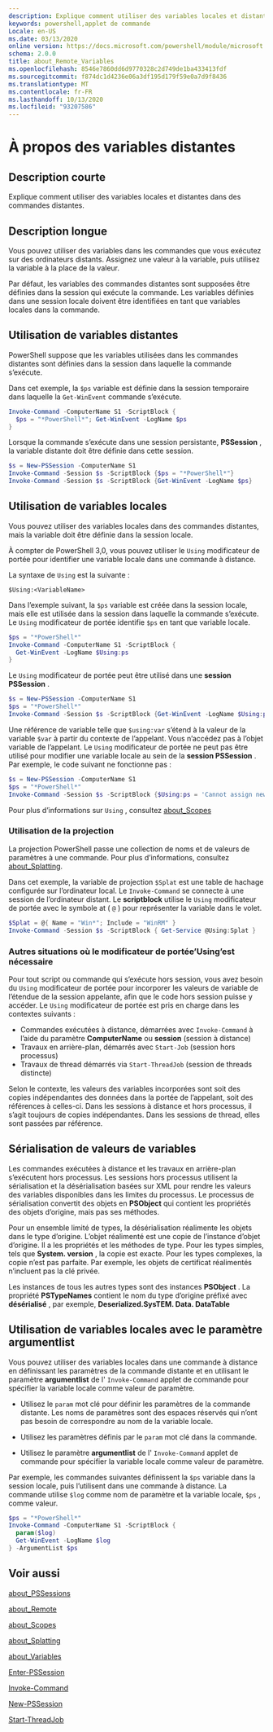 ```yaml
---
description: Explique comment utiliser des variables locales et distantes dans des commandes distantes.
keywords: powershell,applet de commande
Locale: en-US
ms.date: 03/13/2020
online version: https://docs.microsoft.com/powershell/module/microsoft.powershell.core/about/about_remote_variables?view=powershell-5.1&WT.mc_id=ps-gethelp
schema: 2.0.0
title: about_Remote_Variables
ms.openlocfilehash: 8546e7860dd6d9770328c2d749de1ba433413fdf
ms.sourcegitcommit: f874dc1d4236e06a3df195d179f59e0a7d9f8436
ms.translationtype: MT
ms.contentlocale: fr-FR
ms.lasthandoff: 10/13/2020
ms.locfileid: "93207586"
---
```

# <a name="about-remote-variables"></a>À propos des variables distantes

## <a name="short-description"></a>Description courte

Explique comment utiliser des variables locales et distantes dans des commandes distantes.

## <a name="long-description"></a>Description longue

Vous pouvez utiliser des variables dans les commandes que vous exécutez sur des ordinateurs distants. Assignez une valeur à la variable, puis utilisez la variable à la place de la valeur.

Par défaut, les variables des commandes distantes sont supposées être définies dans la session qui exécute la commande. Les variables définies dans une session locale doivent être identifiées en tant que variables locales dans la commande.

## <a name="using-remote-variables"></a>Utilisation de variables distantes

PowerShell suppose que les variables utilisées dans les commandes distantes sont définies dans la session dans laquelle la commande s’exécute.

Dans cet exemple, la `$ps` variable est définie dans la session temporaire dans laquelle la `Get-WinEvent` commande s’exécute.

```powershell
Invoke-Command -ComputerName S1 -ScriptBlock {
  $ps = "*PowerShell*"; Get-WinEvent -LogName $ps
}
```

Lorsque la commande s’exécute dans une session persistante, **PSSession** , la variable distante doit être définie dans cette session.

```powershell
$s = New-PSSession -ComputerName S1
Invoke-Command -Session $s -ScriptBlock {$ps = "*PowerShell*"}
Invoke-Command -Session $s -ScriptBlock {Get-WinEvent -LogName $ps}
```

## <a name="using-local-variables"></a>Utilisation de variables locales

Vous pouvez utiliser des variables locales dans des commandes distantes, mais la variable doit être définie dans la session locale.

À compter de PowerShell 3,0, vous pouvez utiliser le `Using` modificateur de portée pour identifier une variable locale dans une commande à distance.

La syntaxe de `Using` est la suivante :

```
$Using:<VariableName>
```

Dans l’exemple suivant, la `$ps` variable est créée dans la session locale, mais elle est utilisée dans la session dans laquelle la commande s’exécute. Le `Using` modificateur de portée identifie `$ps` en tant que variable locale.

```powershell
$ps = "*PowerShell*"
Invoke-Command -ComputerName S1 -ScriptBlock {
  Get-WinEvent -LogName $Using:ps
}
```

Le `Using` modificateur de portée peut être utilisé dans une **session PSSession** .

```powershell
$s = New-PSSession -ComputerName S1
$ps = "*PowerShell*"
Invoke-Command -Session $s -ScriptBlock {Get-WinEvent -LogName $Using:ps}
```

Une référence de variable telle que `$using:var` s’étend à la valeur de la variable `$var` à partir du contexte de l’appelant. Vous n’accédez pas à l’objet variable de l’appelant.
Le `Using` modificateur de portée ne peut pas être utilisé pour modifier une variable locale au sein de la **session PSSession** . Par exemple, le code suivant ne fonctionne pas :

```powershell
$s = New-PSSession -ComputerName S1
$ps = "*PowerShell*"
Invoke-Command -Session $s -ScriptBlock {$Using:ps = 'Cannot assign new value'}
```

Pour plus d’informations sur `Using` , consultez [about_Scopes](./about_Scopes.md)

### <a name="using-splatting"></a>Utilisation de la projection

La projection PowerShell passe une collection de noms et de valeurs de paramètres à une commande. Pour plus d’informations, consultez [about_Splatting](about_Splatting.md).

Dans cet exemple, la variable de projection `$Splat` est une table de hachage configurée sur l’ordinateur local. Le `Invoke-Command` se connecte à une session de l’ordinateur distant. Le **scriptblock** utilise le `Using` modificateur de portée avec le symbole at ( `@` ) pour représenter la variable dans le volet.

```powershell
$Splat = @{ Name = "Win*"; Include = "WinRM" }
Invoke-Command -Session $s -ScriptBlock { Get-Service @Using:Splat }
```

### <a name="other-situations-where-the-using-scope-modifier-is-needed"></a>Autres situations où le modificateur de portée’Using’est nécessaire

Pour tout script ou commande qui s’exécute hors session, vous avez besoin du `Using` modificateur de portée pour incorporer les valeurs de variable de l’étendue de la session appelante, afin que le code hors session puisse y accéder. Le `Using` modificateur de portée est pris en charge dans les contextes suivants :

- Commandes exécutées à distance, démarrées avec `Invoke-Command` à l’aide du paramètre **ComputerName** ou **session** (session à distance)
- Travaux en arrière-plan, démarrés avec `Start-Job` (session hors processus)
- Travaux de thread démarrés via `Start-ThreadJob` (session de threads distincte)

Selon le contexte, les valeurs des variables incorporées sont soit des copies indépendantes des données dans la portée de l’appelant, soit des références à celles-ci. Dans les sessions à distance et hors processus, il s’agit toujours de copies indépendantes. Dans les sessions de thread, elles sont passées par référence.

## <a name="serialization-of-variable-values"></a>Sérialisation de valeurs de variables

Les commandes exécutées à distance et les travaux en arrière-plan s’exécutent hors processus.
Les sessions hors processus utilisent la sérialisation et la désérialisation basées sur XML pour rendre les valeurs des variables disponibles dans les limites du processus. Le processus de sérialisation convertit des objets en **PSObject** qui contient les propriétés des objets d’origine, mais pas ses méthodes.

Pour un ensemble limité de types, la désérialisation réalimente les objets dans le type d’origine. L’objet réalimenté est une copie de l’instance d’objet d’origine.
Il a les propriétés et les méthodes de type. Pour les types simples, tels que **System. version** , la copie est exacte. Pour les types complexes, la copie n’est pas parfaite. Par exemple, les objets de certificat réalimentés n’incluent pas la clé privée.

Les instances de tous les autres types sont des instances **PSObject** . La propriété **PSTypeNames** contient le nom du type d’origine préfixé avec **désérialisé** , par exemple, **Deserialized.SysTEM. Data. DataTable**

## <a name="using-local-variables-with-argumentlist-parameter"></a>Utilisation de variables locales avec le paramètre **argumentlist**

Vous pouvez utiliser des variables locales dans une commande à distance en définissant les paramètres de la commande distante et en utilisant le paramètre **argumentlist** de l' `Invoke-Command` applet de commande pour spécifier la variable locale comme valeur de paramètre.

- Utilisez le `param` mot clé pour définir les paramètres de la commande distante. Les noms de paramètres sont des espaces réservés qui n’ont pas besoin de correspondre au nom de la variable locale.

- Utilisez les paramètres définis par le `param` mot clé dans la commande.

- Utilisez le paramètre **argumentlist** de l' `Invoke-Command` applet de commande pour spécifier la variable locale comme valeur de paramètre.

Par exemple, les commandes suivantes définissent la `$ps` variable dans la session locale, puis l’utilisent dans une commande à distance. La commande utilise `$log` comme nom de paramètre et la variable locale, `$ps` , comme valeur.

```powershell
$ps = "*PowerShell*"
Invoke-Command -ComputerName S1 -ScriptBlock {
  param($log)
  Get-WinEvent -LogName $log
} -ArgumentList $ps
```

## <a name="see-also"></a>Voir aussi

[about_PSSessions](about_PSSessions.md)

[about_Remote](about_Remote.md)

[about_Scopes](about_Scopes.md)

[about_Splatting](about_Splatting.md)

[about_Variables](about_Variables.md)

[Enter-PSSession](xref:Microsoft.PowerShell.Core.Enter-PSSession)

[Invoke-Command](xref:Microsoft.PowerShell.Core.Invoke-Command)

[New-PSSession](xref:Microsoft.PowerShell.Core.New-PSSession)

[Start-ThreadJob](/powershell/module/ThreadJob/Start-ThreadJob)
